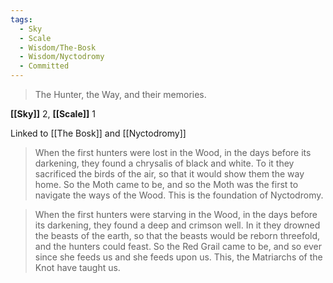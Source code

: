 ```yaml
---
tags:
  - Sky
  - Scale
  - Wisdom/The-Bosk
  - Wisdom/Nyctodromy
  - Committed
---
```


> The Hunter, the Way, and their memories.

**[[Sky]]** 2, **[[Scale]]** 1

Linked to [[The Bosk]] and [[Nyctodromy]]

> When the first hunters were lost in the Wood, in the days before its darkening, they found a chrysalis of black and white. To it they sacrificed the birds of the air, so that it would show them the way home. So the Moth came to be, and so the Moth was the first to navigate the ways of the Wood. This is the foundation of Nyctodromy. 

> When the first hunters were starving in the Wood, in the days before its darkening, they found a deep and crimson well. In it they drowned the beasts of the earth, so that the beasts would be reborn threefold, and the hunters could feast. So the Red Grail came to be, and so ever since she feeds us and she feeds upon us. This, the Matriarchs of the Knot have taught us.

